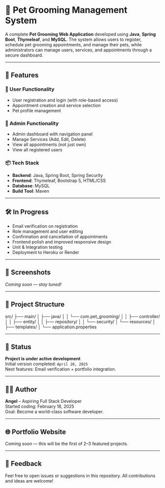 
# 🐾 Pet Grooming Management System

A complete **Pet Grooming Web Application** developed using **Java**, **Spring Boot**, **Thymeleaf**, and **MySQL**. The system allows users to register, schedule pet grooming appointments, and manage their pets, while administrators can manage users, services, and appointments through a secure dashboard.

---

## 🚀 Features

### 👤 User Functionality
- User registration and login (with role-based access)
- Appointment creation and service selection
- Pet profile management

### 🔐 Admin Functionality
- Admin dashboard with navigation panel
- Manage Services (Add, Edit, Delete)
- View all appointments (not just own)
- View all registered users

### 📦 Tech Stack
- **Backend**: Java, Spring Boot, Spring Security
- **Frontend**: Thymeleaf, Bootstrap 5, HTML/CSS
- **Database**: MySQL
- **Build Tool**: Maven

---

## 🛠️ In Progress
- Email verification on registration
- Role management and user editing
- Confirmation and cancellation of appointments
- Frontend polish and improved responsive design
- Unit & Integration testing
- Deployment to Heroku or Render

---

## 📸 Screenshots
*Coming soon — stay tuned!*

---

## 📁 Project Structure
src/ ├── main/ │ ├── java/ │ │ └── com.pet_grooming/ │ │ ├── controller/ │ │ ├── entity/ │ │ ├── repository/ │ │ └── security/ │ └── resources/ │ ├── templates/ │ └── application.properties


---

## 📌 Status
**Project is under active development**  
Initial version completed: `April 20, 2025`  
Next features: Email verification + portfolio integration.

---

## 🧑‍💻 Author
**Angel** – Aspiring Full Stack Developer  
Started coding: February 18, 2025  
Goal: Become a world-class software developer.

---

## 🌐 Portfolio Website
Coming soon — this will be the first of 2–3 featured projects.

---

## 💬 Feedback
Feel free to open issues or suggestions in this repository. All contributions and ideas are welcome!
